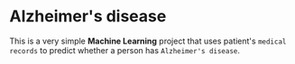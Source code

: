 # Alzheimer's disease
This is a very simple **Machine Learning** project that uses patient's `medical records` to predict whether a person has `Alzheimer's disease`.
